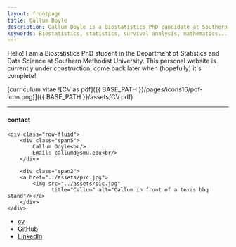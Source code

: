 ```yaml
---
layout: frontpage
title: Callum Doyle
description: Callum Doyle is a Biostatistics PhD candidate at Southern Methodist University. 
keywords: Biostatistics, statistics, survival analysis, mathematics... etc.
---
```


Hello! I am a Biostatistics PhD student in the Department of Statistics and Data Science at Southern Methodist University. This personal website is currently under construction, come back later when (hopefully) it's complete!

<!-- Note: this is how to write a comment in HTML. Everything in here won't show up on your webpage.-->
<!-- Hello! I am a Biostatistics PhD candidate at Southern Methodist University. Research interests include ... .
In my free time I love to ... I'm a big fan of ... While not in the classroom or doing research, I like to ...
My favourite foods are ... -->
<!-- My research interests include... -->
<!-- I need to add the professional memberships section to my CV! -->

[curriculum vitae ![CV as pdf]({{ BASE_PATH }}/pages/icons16/pdf-icon.png)]({{ BASE_PATH }}/assets/CV.pdf)<br/>


---


<div class="container">
<h4><a name="contact"></a>contact</h4>

    <div class="row-fluid">
        <div class="span5">
            Callum Doyle<br/>
            Email: callumd@smu.edu<br/>
        </div>

        <div class="span2">
        <a href="../assets/pic.jpg">
            <img src="../assets/pic.jpg"
                  title="Callum" alt="Callum in front of a texas bbq stand"/></a>
        </div>
    </div>
</div>

<div class="navbar">
  <div class="navbar-inner">
      <ul class="nav">
          <li><a href="{{ BASE_PATH }}/assets/CV.pdf">cv</a></li>
          <li><a href="https://github.com/cjd04">GitHub</a></li>
          <li><a href="https://www.linkedin.com/in/callum-doyle-75bb97158/">LinkedIn</a></li>
          <!--- link to google scholar eventually? --->
          <!--<li><a href="https://bsky.app/profile/cjd04.bsky.social">Bluesky</a></li>--->
      </ul>
  </div>
</div>